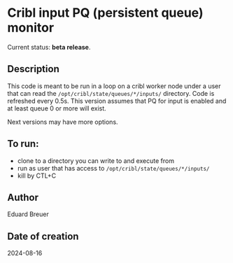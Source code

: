 # Cribl input PQ (persistent queue) monitor
Current status: **beta release**.

## Description
This code is meant to be run in a loop on a cribl worker node under a user that can read the `/opt/cribl/state/queues/*/inputs/` directory. Code is refreshed every 0.5s. This version assumes that PQ for input is enabled and at least queue 0 or more will exist.

Next versions may have  more options.

## To run:
- clone to a directory you can write to and execute from
- run as user that has access to `/opt/cribl/state/queues/*/inputs/`
- kill by CTL+C

## Author
Eduard Breuer

## Date of creation 
2024-08-16
